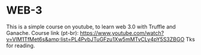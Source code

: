 # WEB-3
This is a simple course on youtube, to learn web 3.0 with Truffle and Ganache.  Course link (pt-br): https://www.youtube.com/watch?v=VIM1TfMet6s&amp;list=PL4PvbJTuGFzu1Xw5mMTvCLy4pY5S3ZBGO  Tks for reading.
